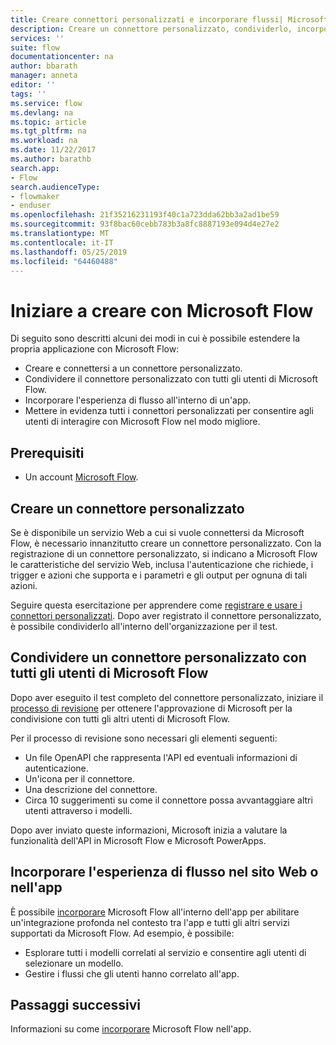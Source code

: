 ```yaml
---
title: Creare connettori personalizzati e incorporare flussi| Microsoft Docs
description: Creare un connettore personalizzato, condividerlo, incorporare un flusso e molto altro.
services: ''
suite: flow
documentationcenter: na
author: bbarath
manager: anneta
editor: ''
tags: ''
ms.service: flow
ms.devlang: na
ms.topic: article
ms.tgt_pltfrm: na
ms.workload: na
ms.date: 11/22/2017
ms.author: barathb
search.app:
- Flow
search.audienceType:
- flowmaker
- enduser
ms.openlocfilehash: 21f35216231193f40c1a723dda62bb3a2ad1be59
ms.sourcegitcommit: 93f8bac60cebb783b3a8fc8887193e094d4e27e2
ms.translationtype: MT
ms.contentlocale: it-IT
ms.lasthandoff: 05/25/2019
ms.locfileid: "64460488"
---
```

# <a name="start-to-build-with-microsoft-flow"></a>Iniziare a creare con Microsoft Flow

Di seguito sono descritti alcuni dei modi in cui è possibile estendere la propria applicazione con Microsoft Flow:

* Creare e connettersi a un connettore personalizzato.
* Condividere il connettore personalizzato con tutti gli utenti di Microsoft Flow.
* Incorporare l'esperienza di flusso all'interno di un'app.
* Mettere in evidenza tutti i connettori personalizzati per consentire agli utenti di interagire con Microsoft Flow nel modo migliore.

## <a name="prerequisites"></a>Prerequisiti

* Un account [Microsoft Flow](https://flow.microsoft.com).

## <a name="create-a-custom-connector"></a>Creare un connettore personalizzato

Se è disponibile un servizio Web a cui si vuole connettersi da Microsoft Flow, è necessario innanzitutto creare un connettore personalizzato. Con la registrazione di un connettore personalizzato, si indicano a Microsoft Flow le caratteristiche del servizio Web, inclusa l'autenticazione che richiede, i trigger e azioni che supporta e i parametri e gli output per ognuna di tali azioni.

Seguire questa esercitazione per apprendere come [registrare e usare i connettori personalizzati](https://powerapps.microsoft.com/tutorials/register-custom-api/). Dopo aver registrato il connettore personalizzato, è possibile condividerlo all'interno dell'organizzazione per il test.

## <a name="share-a-custom-connector-with-all-microsoft-flow-users"></a>Condividere un connettore personalizzato con tutti gli utenti di Microsoft Flow

Dopo aver eseguito il test completo del connettore personalizzato, iniziare il [processo di revisione](https://flow.microsoft.com/blog/calling-all-saas-apps-now-you-can-build-your-own-connector-for-flow-and-logic-apps/) per ottenere l'approvazione di Microsoft per la condivisione con tutti gli altri utenti di Microsoft Flow.

Per il processo di revisione sono necessari gli elementi seguenti:

* Un file OpenAPI che rappresenta l'API ed eventuali informazioni di autenticazione.
* Un'icona per il connettore.
* Una descrizione del connettore.
* Circa 10 suggerimenti su come il connettore possa avvantaggiare altri utenti attraverso i modelli.

Dopo aver inviato queste informazioni, Microsoft inizia a valutare la funzionalità dell'API in Microsoft Flow e Microsoft PowerApps.

## <a name="embed-the-flow-experience-into-your-website-or-app"></a>Incorporare l'esperienza di flusso nel sito Web o nell'app

È possibile [incorporare](developer/embed-flow-dev.md) Microsoft Flow all'interno dell'app per abilitare un'integrazione profonda nel contesto tra l'app e tutti gli altri servizi supportati da Microsoft Flow. Ad esempio, è possibile:

* Esplorare tutti i modelli correlati al servizio e consentire agli utenti di selezionare un modello.
* Gestire i flussi che gli utenti hanno correlato all'app.

## <a name="next-steps"></a>Passaggi successivi

Informazioni su come [incorporare](developer/embed-flow-dev.md) Microsoft Flow nell'app.
